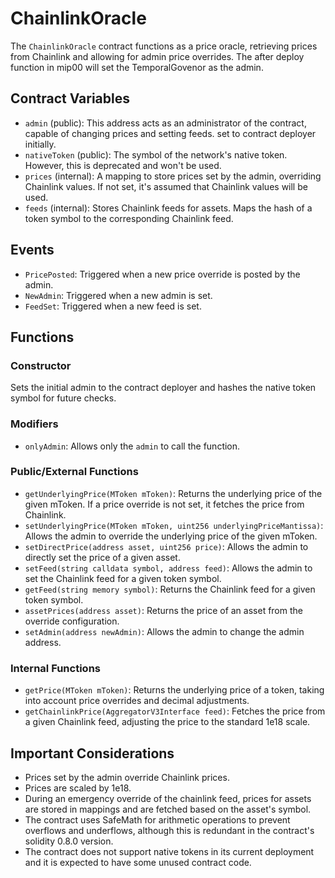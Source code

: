 # ChainlinkOracle

The `ChainlinkOracle` contract functions as a price oracle, retrieving prices
from Chainlink and allowing for admin price overrides. The after deploy function
in mip00 will set the TemporalGovenor as the admin.

## Contract Variables

- `admin` (public): This address acts as an administrator of the contract,
  capable of changing prices and setting feeds. set to contract deployer
  initially.
- `nativeToken` (public): The symbol of the network's native token. However,
  this is deprecated and won't be used.
- `prices` (internal): A mapping to store prices set by the admin, overriding
  Chainlink values. If not set, it's assumed that Chainlink values will be used.
- `feeds` (internal): Stores Chainlink feeds for assets. Maps the hash of a
  token symbol to the corresponding Chainlink feed.

## Events

- `PricePosted`: Triggered when a new price override is posted by the admin.
- `NewAdmin`: Triggered when a new admin is set.
- `FeedSet`: Triggered when a new feed is set.

## Functions

### Constructor

Sets the initial admin to the contract deployer and hashes the native token
symbol for future checks.

### Modifiers

- `onlyAdmin`: Allows only the `admin` to call the function.

### Public/External Functions

- `getUnderlyingPrice(MToken mToken)`: Returns the underlying price of the given
  mToken. If a price override is not set, it fetches the price from Chainlink.
- `setUnderlyingPrice(MToken mToken, uint256 underlyingPriceMantissa)`: Allows
  the admin to override the underlying price of the given mToken.
- `setDirectPrice(address asset, uint256 price)`: Allows the admin to directly
  set the price of a given asset.
- `setFeed(string calldata symbol, address feed)`: Allows the admin to set the
  Chainlink feed for a given token symbol.
- `getFeed(string memory symbol)`: Returns the Chainlink feed for a given token
  symbol.
- `assetPrices(address asset)`: Returns the price of an asset from the override
  configuration.
- `setAdmin(address newAdmin)`: Allows the admin to change the admin address.

### Internal Functions

- `getPrice(MToken mToken)`: Returns the underlying price of a token, taking
  into account price overrides and decimal adjustments.
- `getChainlinkPrice(AggregatorV3Interface feed)`: Fetches the price from a
  given Chainlink feed, adjusting the price to the standard 1e18 scale.

## Important Considerations

- Prices set by the admin override Chainlink prices.
- Prices are scaled by 1e18.
- During an emergency override of the chainlink feed, prices for assets are
  stored in mappings and are fetched based on the asset's symbol.
- The contract uses SafeMath for arithmetic operations to prevent overflows and
  underflows, although this is redundant in the contract's solidity 0.8.0
  version.
- The contract does not support native tokens in its current deployment and it
  is expected to have some unused contract code.
